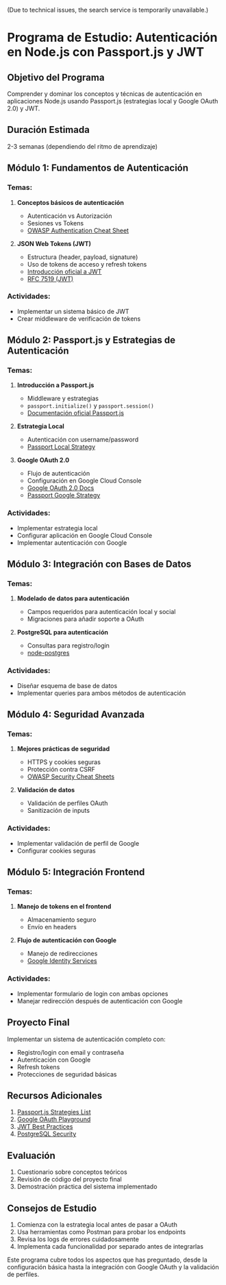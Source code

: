 (Due to technical issues, the search service is temporarily unavailable.)

# Programa de Estudio: Autenticación en Node.js con Passport.js y JWT

## Objetivo del Programa
Comprender y dominar los conceptos y técnicas de autenticación en aplicaciones Node.js usando Passport.js (estrategias local y Google OAuth 2.0) y JWT.

## Duración Estimada
2-3 semanas (dependiendo del ritmo de aprendizaje)

## Módulo 1: Fundamentos de Autenticación

### Temas:
1. **Conceptos básicos de autenticación**
   - Autenticación vs Autorización
   - Sesiones vs Tokens
   - [OWASP Authentication Cheat Sheet](https://cheatsheetseries.owasp.org/cheatsheets/Authentication_Cheat_Sheet.html)

2. **JSON Web Tokens (JWT)**
   - Estructura (header, payload, signature)
   - Uso de tokens de acceso y refresh tokens
   - [Introducción oficial a JWT](https://jwt.io/introduction/)
   - [RFC 7519 (JWT)](https://tools.ietf.org/html/rfc7519)

### Actividades:
- Implementar un sistema básico de JWT
- Crear middleware de verificación de tokens

## Módulo 2: Passport.js y Estrategias de Autenticación

### Temas:
1. **Introducción a Passport.js**
   - Middleware y estrategias
   - `passport.initialize()` y `passport.session()`
   - [Documentación oficial Passport.js](http://www.passportjs.org/docs/)

2. **Estrategia Local**
   - Autenticación con username/password
   - [Passport Local Strategy](https://github.com/jaredhanson/passport-local)

3. **Google OAuth 2.0**
   - Flujo de autenticación
   - Configuración en Google Cloud Console
   - [Google OAuth 2.0 Docs](https://developers.google.com/identity/protocols/oauth2)
   - [Passport Google Strategy](https://github.com/jaredhanson/passport-google-oauth2)

### Actividades:
- Implementar estrategia local
- Configurar aplicación en Google Cloud Console
- Implementar autenticación con Google

## Módulo 3: Integración con Bases de Datos

### Temas:
1. **Modelado de datos para autenticación**
   - Campos requeridos para autenticación local y social
   - Migraciones para añadir soporte a OAuth

2. **PostgreSQL para autenticación**
   - Consultas para registro/login
   - [node-postgres](https://node-postgres.com/)

### Actividades:
- Diseñar esquema de base de datos
- Implementar queries para ambos métodos de autenticación

## Módulo 4: Seguridad Avanzada

### Temas:
1. **Mejores prácticas de seguridad**
   - HTTPS y cookies seguras
   - Protección contra CSRF
   - [OWASP Security Cheat Sheets](https://cheatsheetseries.owasp.org/)

2. **Validación de datos**
   - Validación de perfiles OAuth
   - Sanitización de inputs

### Actividades:
- Implementar validación de perfil de Google
- Configurar cookies seguras

## Módulo 5: Integración Frontend

### Temas:
1. **Manejo de tokens en el frontend**
   - Almacenamiento seguro
   - Envío en headers

2. **Flujo de autenticación con Google**
   - Manejo de redirecciones
   - [Google Identity Services](https://developers.google.com/identity)

### Actividades:
- Implementar formulario de login con ambas opciones
- Manejar redirección después de autenticación con Google

## Proyecto Final
Implementar un sistema de autenticación completo con:
- Registro/login con email y contraseña
- Autenticación con Google
- Refresh tokens
- Protecciones de seguridad básicas

## Recursos Adicionales
1. [Passport.js Strategies List](http://www.passportjs.org/packages/)
2. [Google OAuth Playground](https://developers.google.com/oauthplayground)
3. [JWT Best Practices](https://curity.io/resources/learn/jwt-best-practices/)
4. [PostgreSQL Security](https://www.postgresql.org/docs/current/security.html)

## Evaluación
1. Cuestionario sobre conceptos teóricos
2. Revisión de código del proyecto final
3. Demostración práctica del sistema implementado

## Consejos de Estudio
1. Comienza con la estrategia local antes de pasar a OAuth
2. Usa herramientas como Postman para probar los endpoints
3. Revisa los logs de errores cuidadosamente
4. Implementa cada funcionalidad por separado antes de integrarlas

Este programa cubre todos los aspectos que has preguntado, desde la configuración básica hasta la integración con Google OAuth y la validación de perfiles.